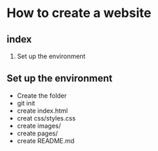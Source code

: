 # How to create a website

## index
1. Set up the environment

## Set up the environment
- Create the folder
- git init
- create index.html
- creat css/styles.css
- create images/
- create pages/
- create README.md